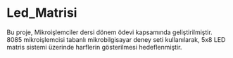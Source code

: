 # Led_Matrisi
Bu proje, Mikroişlemciler dersi dönem ödevi kapsamında geliştirilmiştir. 8085 mikroişlemcisi tabanlı mikrobilgisayar deney seti kullanılarak, 5x8 LED matris sistemi üzerinde harflerin gösterilmesi hedeflenmiştir.
